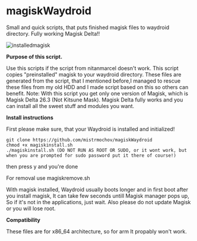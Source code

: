 # magiskWaydroid
Small and quick scripts, that puts finished magisk files to waydroid directory. Fully working Magisk Delta!!

![installedmagisk](https://magiskwaydroid.fra1.digitaloceanspaces.com/magiskimage.png)

**Purpose of this script.**

 Use this scripts if the script from nitanmarcel doesn't work. This script copies "preinstalled" magisk to your waydroid directory. These files are generated from the script, that I mentioned before,I managed to rescue these files from my old HDD
 and I made script based on this so others can benefit. 
 Note: With this script you get only one version of Magisk, which is Magisk Delta 26.3 (Not Kitsune Mask). Magisk Delta fully works and you can install all the sweet stuff and modules you want.

 **Install instructions**
 
 First please make sure, that your Waydroid is installed and initialized!
 ```shell
git clone https://github.com/mistrmochov/magiskWaydroid
chmod +x magiskinstall.sh
./magiskinstall.sh (DO NOT RUN AS ROOT OR SUDO, or it wont work, but when you are prompted for sudo password put it there of course!)
```
 then press y and you're done
 
 For removal use magiskremove.sh
 
 With magisk installed, Waydroid usually boots longer and in first boot after you install magisk, It can take few seconds untill Magisk manager pops up, So if it's not in the applications, just wait.
 Also please do not update Magisk or you will lose root.
 
 **Compatibility**
 
 These files are for x86_64 architecture, so for arm It propably won't work.

